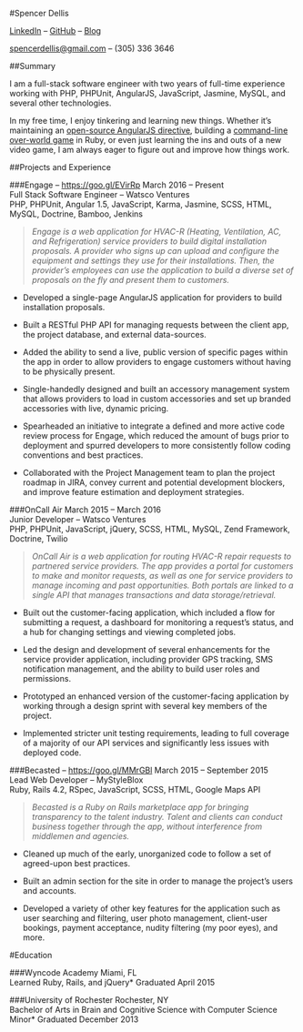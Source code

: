 #Spencer Dellis

[LinkedIn](https://www.linkedin.com/in/spencerdellis) –
[GitHub](https://github.com/MuseofMoose) –
[Blog](https://medium.com/@spencerdellis)

spencerdellis@gmail.com – (305) 336 3646

##Summary

I am a full-stack software engineer with two years of full-time experience working with PHP, PHPUnit, AngularJS, JavaScript, Jasmine, MySQL, and several other technologies.

In my free time, I enjoy tinkering and learning new things. Whether it’s maintaining an [open-source AngularJS directive](https://github.com/MuseofMoose/SearchSelect), building a [command-line over-world game](https://github.com/MuseofMoose/Terminal_Overworld_Game) in Ruby, or even just learning the ins and outs of a new video game, I am always eager to figure out and improve how things work.

##Projects and Experience

###Engage – <https://goo.gl/EVirRp> 
March 2016 – Present  
Full Stack Software Engineer – Watsco Ventures  
PHP, PHPUnit, Angular 1.5, JavaScript, Karma, Jasmine, SCSS, HTML, MySQL, Doctrine, Bamboo, Jenkins
>
> *Engage is a web application for HVAC-R (Heating, Ventilation, AC, and
> Refrigeration) service providers to build digital installation
> proposals. A provider who signs up can upload and configure the
> equipment and settings they use for their installations. Then, the
> provider’s employees can use the application to build a diverse set of
> proposals on the fly and present them to customers.*

-   Developed a single-page AngularJS application for providers to build
    installation proposals.

-   Built a RESTful PHP API for managing requests between the client
    app, the project database, and external data-sources.

-   Added the ability to send a live, public version of specific pages
    within the app in order to allow providers to engage customers
    without having to be physically present.

-   Single-handedly designed and built an accessory management system
    that allows providers to load in custom accessories and set up
    branded accessories with live, dynamic pricing.

-   Spearheaded an initiative to integrate a defined and more active
    code review process for Engage, which reduced the amount of bugs
    prior to deployment and spurred developers to more consistently
    follow coding conventions and best practices.

-   Collaborated with the Project Management team to plan the project
    roadmap in JIRA, convey current and potential development blockers,
    and improve feature estimation and deployment strategies.

###OnCall Air 
March 2015 – March 2016  
Junior Developer – Watsco Ventures  
PHP, PHPUnit, JavaScript, jQuery, SCSS, HTML, MySQL, Zend Framework, Doctrine, Twilio
>
> *OnCall Air is a web application for routing HVAC-R repair requests to
> partnered service providers. The app provides a portal for customers
> to make and monitor requests, as well as one for service providers to
> manage incoming and past opportunities. Both portals are linked to a
> single API that manages transactions and data storage/retrieval.*

-   Built out the customer-facing application, which included a flow for
    submitting a request, a dashboard for monitoring a request’s status,
    and a hub for changing settings and viewing completed jobs.

-   Led the design and development of several enhancements for the
    service provider application, including provider GPS tracking, SMS
    notification management, and the ability to build user roles
    and permissions.

-   Prototyped an enhanced version of the customer-facing application by
    working through a design sprint with several key members of
    the project.

-   Implemented stricter unit testing requirements, leading to full
    coverage of a majority of our API services and significantly less
    issues with deployed code.

###Becasted – <https://goo.gl/MMrGBl>
March 2015 – September 2015  
Lead Web Developer – MyStyleBlox  
Ruby, Rails 4.2, RSpec, JavaScript, SCSS, HTML, Google Maps API
>
> *Becasted is a Ruby on Rails marketplace app for bringing transparency
> to the talent industry. Talent and clients can conduct business
> together through the app, without interference from middlemen and
> agencies.*

-   Cleaned up much of the early, unorganized code to follow a set of
    agreed-upon best practices.

-   Built an admin section for the site in order to manage the project’s
    users and accounts.

-   Developed a variety of other key features for the application such
    as user searching and filtering, user photo management, client-user
    bookings, payment acceptance, nudity filtering (my poor eyes),
    and more.

#Education

###Wyncode Academy Miami, FL  
Learned Ruby, Rails, and jQuery* Graduated April 2015

###University of Rochester Rochester, NY  
Bachelor of Arts in Brain and Cognitive Science with Computer Science
Minor* Graduated December 2013
